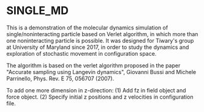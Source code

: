# SINGLE_MD
This is a demonstration of the molecular dynamics simulation of single/noninteracting particle based on Verlet algorithm, in which more than one noninteracting particle is possible. It was designed for Tiwary's group at University of Maryland since 2017, in order to study the dynamics and exploration of stochastic movement in configuration space. 

The algorithm is based on the verlet algorithm proposed in the paper "Accurate sampling using Langevin dynamics", Giovanni Bussi and Michele Parrinello, Phys. Rev. E 75, 056707 (2007).

To add one more dimension in z-direction:
(1) Add fz in field object and force object.
(2) Specify initial z positions and z velocities in configuration file.


